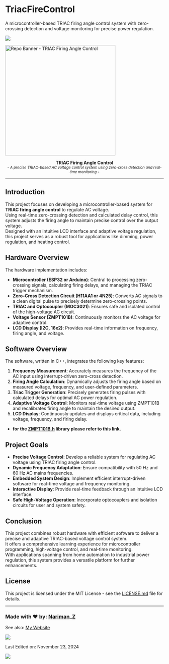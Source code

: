 # TriacFireControl
A microcontroller-based TRIAC firing angle control system with zero-crossing detection and voltage monitoring for precise power regulation.

<!--horizontal divider(gradiant)-->
<img src="https://user-images.githubusercontent.com/73097560/115834477-dbab4500-a447-11eb-908a-139a6edaec5c.gif">

<!--Repo Banner-->
<img height=350 alt="Repo Banner - TRIAC Firing Angle Control" src="https://capsule-render.vercel.app/api?type=waving&color=0:6E9EAB,100:23395B&height=300&section=header&text=TRIAC%20Firing%20Angle%20Control&fontSize=50&fontColor=ffffff&animation=fadeIn&fontAlignY=38&desc=Precise%20Control%20of%20AC%20Voltage&descAlignY=60&descAlign=50"></img>

<!--Title-->
<p align="center">
  <b>TRIAC Firing Angle Control</b>
  <br> <small> <i>- A precise TRIAC-based AC voltage control system using zero-cross detection and real-time monitoring -</i> </small> <br>
</p>  

---

<!--Body-->
## **Introduction**

This project focuses on developing a microcontroller-based system for **TRIAC firing angle control** to regulate AC voltage.  
Using real-time zero-crossing detection and calculated delay control, this system adjusts the firing angle to maintain precise control over the output voltage.  
Designed with an intuitive LCD interface and adaptive voltage regulation, this project serves as a robust tool for applications like dimming, power regulation, and heating control.


## **Hardware Overview**

The hardware implementation includes:  
- **Microcontroller (ESP32 or Arduino)**: Central to processing zero-crossing signals, calculating firing delays, and managing the TRIAC trigger mechanism.  
- **Zero-Cross Detection Circuit (H11AA1 or 4N25)**: Converts AC signals to a clean digital pulse to precisely determine zero-crossing points.
- **TRIAC and Optocoupler (MOC3021)**: Ensures safe and isolated control of the high-voltage AC circuit.  
- **Voltage Sensor (ZMPT101B)**: Continuously monitors the AC voltage for adaptive control.    
- **LCD Display (I2C, 16x2)**: Provides real-time information on frequency, firing angle, and voltage.  


## **Software Overview**

The software, written in C++, integrates the following key features:  
1. **Frequency Measurement**: Accurately measures the frequency of the AC input using interrupt-driven zero-cross detection.  
2. **Firing Angle Calculation**: Dynamically adjusts the firing angle based on measured voltage, frequency, and user-defined parameters.  
3. **Triac Trigger Generation**: Precisely generates firing pulses with calculated delays for optimal AC power regulation.
4. **Adaptive Voltage Control**: Monitors real-time voltage using ZMPT101B and recalibrates firing angle to maintain the desired output.  
5. **LCD Display**: Continuously updates and displays critical data, including voltage, frequency, and firing delay.

- **for the [ZMPT101B.h](https://github.com/Abdurraziq/ZMPT101B-arduino) library please refer to this link.**


## **Project Goals**

- **Precise Voltage Control**: Develop a reliable system for regulating AC voltage using TRIAC firing angle control.  
- **Dynamic Frequency Adaptation**: Ensure compatibility with 50 Hz and 60 Hz AC mains frequencies.  
- **Embedded System Design**: Implement efficient interrupt-driven software for real-time voltage and frequency monitoring.  
- **Interactive Display**: Provide real-time feedback through an intuitive LCD interface.  
- **Safe High-Voltage Operation**: Incorporate optocouplers and isolation circuits for user and system safety.  


## **Conclusion**

This project combines robust hardware with efficient software to deliver a precise and adaptive TRIAC-based voltage control system.  
It offers a comprehensive learning experience for microcontroller programming, high-voltage control, and real-time monitoring.  
With applications spanning from home automation to industrial power regulation, this system provides a versatile platform for further enhancements.


## **License**

This project is licensed under the MIT License - see the [LICENSE.md](https://github.com/Nariman-Z/TriacFireControl/blob/main/LICENSE) file for details.

---

<!--Footer-->
### Made with ♥️ by: [Nariman_Z](https://github.com/Nariman-Z) ###
See also: [My Website](https://nariman-z.github.io/)

<!--horizontal divider(gradiant)-->
<img src="https://user-images.githubusercontent.com/73097560/115834477-dbab4500-a447-11eb-908a-139a6edaec5c.gif">

<div>
  <p> Last Edited on: November 23, 2024 </p>
  <!--profile visit count-->
    <a href="https://visitcount.itsvg.in">
    <img src="https://visitcount.itsvg.in/api?id=Nariman-Z&label=Total%20Profile%20Views&color=6E9EAB&icon=8&pretty=true" />
  </a>
</div>
